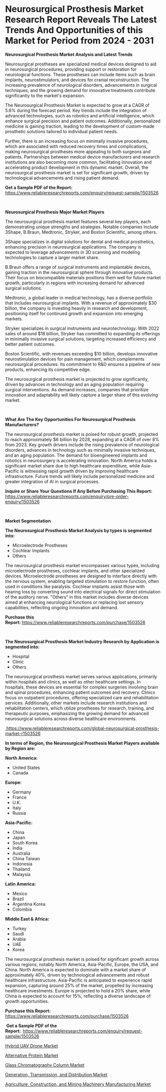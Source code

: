 <p><h1>Neurosurgical Prosthesis Market Research Report Reveals The Latest Trends And Opportunities of this Market for Period from 2024 - 2031</h1></p><p><strong>Neurosurgical Prosthesis Market Analysis and Latest Trends</strong></p>
<p><p>Neurosurgical prostheses are specialized medical devices designed to aid in neurosurgical procedures, providing support or restoration for neurological functions. These prostheses can include items such as brain implants, neurostimulators, and devices for cranial reconstruction. The increasing prevalence of neurological disorders, advancements in surgical techniques, and the growing demand for innovative treatments contribute significantly to the market's expansion.</p><p>The Neurosurgical Prosthesis Market is expected to grow at a CAGR of 5.6% during the forecast period. Key trends include the integration of advanced technologies, such as robotics and artificial intelligence, which enhance surgical precision and patient outcomes. Additionally, personalized medicine is gaining traction, leading to the development of custom-made prosthetic solutions tailored to individual patient needs.</p><p>Further, there is an increasing focus on minimally invasive procedures, which are associated with reduced recovery times and complications, making neurosurgical prostheses more appealing to both surgeons and patients. Partnerships between medical device manufacturers and research institutions are also becoming more common, facilitating innovation and accelerating product development in this dynamic market. Overall, the neurosurgical prosthesis market is set for significant growth, driven by technological advancements and rising patient demand.</p></p>
<p><strong>Get a Sample PDF of the Report:&nbsp;</strong> <a href="https://www.reliableresearchreports.com/enquiry/request-sample/1503526?utm_campaign=1676&utm_medium=2&utm_source=Github&utm_content=ia&utm_term=18102024&utm_id=neurosurgical-prosthesis">https://www.reliableresearchreports.com/enquiry/request-sample/1503526</a></p>
<p>&nbsp;</p>
<p><strong>Neurosurgical Prosthesis Major Market Players</strong></p>
<p><p>The neurosurgical prosthesis market features several key players, each demonstrating unique strengths and strategies. Notable companies include 3Shape, B.Braun, Medtronic, Stryker, and Boston Scientific, among others.</p><p>3Shape specializes in digital solutions for dental and medical prosthetics, enhancing precision in neurosurgical applications. The company is expected to leverage advancements in 3D scanning and modeling technologies to capture a larger market share.</p><p>B.Braun offers a range of surgical instruments and implantable devices, gaining traction in the neurosurgical sphere through innovative products. Their focus on biocompatible materials positions them well for future market growth, particularly in regions with increasing demand for advanced surgical solutions.</p><p>Medtronic, a global leader in medical technology, has a diverse portfolio that includes neurosurgical implants. With a revenue of approximately $30 billion, the company is investing heavily in research and development, positioning itself for continued growth and expansion into emerging markets.</p><p>Stryker specializes in surgical instruments and neurotechnology. With 2022 sales of around $18 billion, Stryker has committed to expanding its offerings in minimally invasive surgical solutions, targeting increased efficiency and better patient outcomes.</p><p>Boston Scientific, with revenues exceeding $10 billion, develops innovative neurostimulation devices for pain management, which complements neurosurgical procedures. Its commitment to R&D ensures a pipeline of new products, enhancing its competitive edge.</p><p>The neurosurgical prosthesis market is projected to grow significantly, driven by advances in technology and an aging population requiring surgical interventions. As demand increases, companies that prioritize innovation and adaptability will likely capture a larger share of this evolving market.</p></p>
<p>&nbsp;</p>
<p><strong>What Are The Key Opportunities For Neurosurgical Prosthesis Manufacturers?</strong></p>
<p><p>The neurosurgical prosthesis market is poised for robust growth, projected to reach approximately $6 billion by 2028, expanding at a CAGR of over 8% from 2023. Key growth drivers include the rising prevalence of neurological disorders, advances in technology such as minimally invasive techniques, and an aging population. The demand for bioengineered implants and robotics in neurosurgery is accelerating innovation. North America holds a significant market share due to high healthcare expenditure, while Asia-Pacific is witnessing rapid growth driven by improving healthcare infrastructure. Future trends will likely include personalized medicine and greater integration of AI in surgical processes.</p></p>
<p><strong>Inquire or Share Your Questions If Any Before Purchasing This Report:</strong> <a href="https://www.reliableresearchreports.com/enquiry/pre-order-enquiry/1503526?utm_campaign=1676&utm_medium=2&utm_source=Github&utm_content=ia&utm_term=18102024&utm_id=neurosurgical-prosthesis">https://www.reliableresearchreports.com/enquiry/pre-order-enquiry/1503526</a></p>
<p>&nbsp;</p>
<p><strong>Market Segmentation</strong></p>
<p><strong>The Neurosurgical Prosthesis Market Analysis by types is segmented into:</strong></p>
<p><ul><li>Microelectrode Prostheses</li><li>Cochlear Implants</li><li>Others</li></ul></p>
<p><p>The neurosurgical prosthesis market encompasses various types, including microelectrode prostheses, cochlear implants, and other specialized devices. Microelectrode prostheses are designed to interface directly with the nervous system, enabling targeted stimulation to restore function, often used in conditions like paralysis. Cochlear implants assist those with hearing loss by converting sound into electrical signals for direct stimulation of the auditory nerve. "Others" in this market includes diverse devices aimed at enhancing neurological functions or replacing lost sensory capabilities, reflecting ongoing innovation and demand.</p></p>
<p><strong>Purchase this Report:&nbsp;</strong><a href="https://www.reliableresearchreports.com/purchase/1503526?utm_campaign=1676&utm_medium=2&utm_source=Github&utm_content=ia&utm_term=18102024&utm_id=neurosurgical-prosthesis">https://www.reliableresearchreports.com/purchase/1503526</a></p>
<p>&nbsp;</p>
<p><strong>The Neurosurgical Prosthesis Market Industry Research by Application is segmented into:</strong></p>
<p><ul><li>Hospital</li><li>Clinic</li><li>Others</li></ul></p>
<p><p>The neurosurgical prosthesis market serves various applications, primarily within hospitals and clinics, as well as other healthcare settings. In hospitals, these devices are essential for complex surgeries involving brain and spinal procedures, enhancing patient outcomes and recovery. Clinics focus on outpatient procedures, offering specialized care and rehabilitation services. Additionally, other markets include research institutions and rehabilitation centers, which utilize prostheses for research, training, and therapeutic purposes, emphasizing the growing demand for advanced neurosurgical solutions across diverse healthcare environments.</p></p>
<p><a href="https://www.reliableresearchreports.com/global-neurosurgical-prosthesis-market-r1503526?utm_campaign=1676&utm_medium=2&utm_source=Github&utm_content=ia&utm_term=18102024&utm_id=neurosurgical-prosthesis">&nbsp;https://www.reliableresearchreports.com/global-neurosurgical-prosthesis-market-r1503526</a></p>
<p><strong>In terms of Region, the Neurosurgical Prosthesis Market Players available by Region are:</strong></p>
<p>
    <p> <strong> North America: </strong>
        <ul>
            <li>United States</li>
            <li>Canada</li>
        </ul>
        </p> 
    <p> <strong> Europe: </strong>
        <ul>
            <li>Germany</li>
            <li>France</li>
            <li>U.K.</li>
            <li>Italy</li>
            <li>Russia</li>
        </ul>
        </p> 
    <p> <strong> Asia-Pacific: </strong>
        <ul>
            <li>China</li>
            <li>Japan</li>
            <li>South Korea</li>
            <li>India</li>
            <li>Australia</li>
            <li>China Taiwan</li>
            <li>Indonesia</li>
            <li>Thailand</li>
            <li>Malaysia</li>
        </ul>
        </p> 
    <p> <strong> Latin America: </strong>
        <ul>
            <li>Mexico</li>
            <li>Brazil</li>
            <li>Argentina Korea</li>
            <li>Colombia</li>
        </ul>
        </p> 
    <p> <strong> Middle East & Africa: </strong>
        <ul>
            <li>Turkey</li>
            <li>Saudi</li>
            <li>Arabia</li>
            <li>UAE</li>
            <li>Korea</li>
        </ul>
    </p>
    </p>
<p><p>The neurosurgical prosthesis market is poised for significant growth across various regions, notably North America, Asia-Pacific, Europe, the USA, and China. North America is expected to dominate with a market share of approximately 40%, driven by technological advancements and robust healthcare infrastructure. Asia-Pacific is anticipated to experience rapid expansion, capturing around 25% of the market, propelled by increasing healthcare investments. Europe is projected to hold a 20% share, while China is expected to account for 15%, reflecting a diverse landscape of growth opportunities.</p></p>
<p><strong>Purchase this Report: </strong><a href="https://www.reliableresearchreports.com/purchase/1503526?utm_campaign=1676&utm_medium=2&utm_source=Github&utm_content=ia&utm_term=18102024&utm_id=neurosurgical-prosthesis">https://www.reliableresearchreports.com/purchase/1503526</a></p>
<p>&nbsp;<strong>Get a Sample PDF of the Report:&nbsp;&nbsp;</strong><a href="https://www.reliableresearchreports.com/enquiry/request-sample/1503526?utm_campaign=1676&utm_medium=2&utm_source=Github&utm_content=ia&utm_term=18102024&utm_id=neurosurgical-prosthesis">https://www.reliableresearchreports.com/enquiry/request-sample/1503526</a></p>
<p><strong></strong></p>
<p><p><a href="https://www.linkedin.com/pulse/hybrid-uav-drone-sector-surge-115-growth-roadmap-2031-algocracy-u46bc?utm_campaign=1676&utm_medium=2&utm_source=Github&utm_content=ia&utm_term=18102024&utm_id=neurosurgical-prosthesis">Hybrid UAV Drone Market</a></p><p><a href="https://www.linkedin.com/pulse/alternative-protein-market-evolution-future-outlook-forecasting-giyde?utm_campaign=1676&utm_medium=2&utm_source=Github&utm_content=ia&utm_term=18102024&utm_id=neurosurgical-prosthesis">Alternative Protein Market</a></p><p><a href="https://www.linkedin.com/pulse/glass-chromatography-column-market-maturity-analysis-regional-nxwhc?utm_campaign=1676&utm_medium=2&utm_source=Github&utm_content=ia&utm_term=18102024&utm_id=neurosurgical-prosthesis">Glass Chromatography Column Market</a></p><p><a href="https://www.linkedin.com/pulse/generation-transmission-distribution-momentum-charting-93-cagr-e71uc?utm_campaign=1676&utm_medium=2&utm_source=Github&utm_content=ia&utm_term=18102024&utm_id=neurosurgical-prosthesis">Generation, Transmission, and Distribution Market</a></p><p><a href="https://www.linkedin.com/pulse/key-drivers-agriculture-construction-mining-machinery-manufacturing-udisc?utm_campaign=1676&utm_medium=2&utm_source=Github&utm_content=ia&utm_term=18102024&utm_id=neurosurgical-prosthesis">Agriculture, Construction, and Mining Machinery Manufacturing Market</a></p></p>
